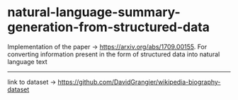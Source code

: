 # natural-language-summary-generation-from-structured-data
Implementation of the paper -> https://arxiv.org/abs/1709.00155. For converting information present in the form of structured data into natural language text

-------------------------------------------------------------------------------------------------------------------------------
link to dataset -> https://github.com/DavidGrangier/wikipedia-biography-dataset
